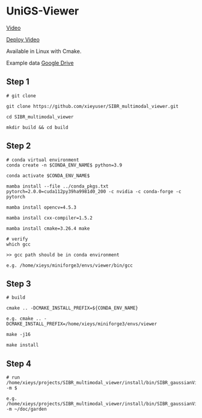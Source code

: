 # UniGS-Viewer

[Video](https://www.bilibili.com/video/BV1EdYyzbEXj/)

[Deploy Video](https://www.bilibili.com/video/BV1bhspzZEcW/?vd_source=0211af3bb655d5627b96e8718e3af59f)

Available in Linux with Cmake.

Example data [Google Drive](https://drive.google.com/file/d/1zaFeOR_kUm9oajyBhc67Dj7ScfJRYe2S/view?usp=drive_link)

## Step 1
```
# git clone

git clone https://github.com/xieyuser/SIBR_multimodal_viewer.git

cd SIBR_multimodal_viewer

mkdir build && cd build

```

## Step 2
```
# conda virtual environment
conda create -n $CONDA_ENV_NAME$ python=3.9

conda activate $CONDA_ENV_NAME$

mamba install --file ../conda_pkgs.txt  pytorch=2.0.0=cuda112py39ha9981d0_200 -c nvidia -c conda-forge -c pytorch

mamba install opencv=4.5.3

mamba install cxx-compiler=1.5.2

mamba install cmake=3.26.4 make

# verify
which gcc

>> gcc path should be in conda environment

e.g. /home/xieys/miniforge3/envs/viewer/bin/gcc
```

## Step 3
```
# build

cmake .. -DCMAKE_INSTALL_PREFIX=${CONDA_ENV_NAME}

e.g. cmake .. -DCMAKE_INSTALL_PREFIX=/home/xieys/miniforge3/envs/viewer

make -j16

make install
```

## Step 4
```
# run
/home/xieys/projects/SIBR_multimodal_viewer/install/bin/SIBR_gaussianViewer_app -m $

e.g. /home/xieys/projects/SIBR_multimodal_viewer/install/bin/SIBR_gaussianViewer_app -m ~/doc/garden

```
